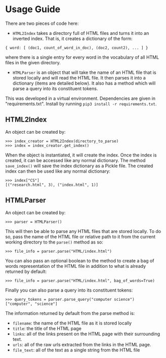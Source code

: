 # Usage Guide

There are two pieces of code here:
* `HTML2Index` takes a directory full of HTML files and turns it into an inverted index. That is, it creates a dictionary of the form:
```
{ word: [ (doc1, count_of_word_in_doc), (doc2, count2), ... ] }
```
 where there is a single entry for every word in the vocabulary of all HTML files in the given directory.
* `HTMLParser` is an object that will take the name of an HTML file that is stored locally and will read the HTML file. It then parses it into a dictionary (items are detailed below). It also has a method which will parse a query into its constituent tokens.

This was developed in a virtual environment. Dependencies are given in "requirements.txt". Install by running `pip3 install -r requirements.txt`.

## HTML2Index
An object can be created by:
```
>>> index_creator = HTML2Index(directory_to_parse)
>>> index = index_creator.get_index()
```
When the object is instantiated, it will create the index. Once the index is created, it can be accessed like any normal dictionary. The method `save_index()` will save the index dictionary as a Pickle file. The created index can then be used like any normal dictionary:
```
>>> index["CS"]
[("research.html", 3), ("index.html", 1)]
```

## HTMLParser
An object can be created by:
```
>>> parser = HTMLParser()
```
This will then be able to parse any HTML files that are stored locally. To do so, pass the name of the HTML file or relative path to it from the current working directory to the `parse()` method as so:
```
>>> file_info = parser.parse("HTML/index.html")
```
You can also pass an optional boolean to the method to create a bag of words representation of the HTML file in addition to what is already returned by default:
```
>>> file_info = parser.parse("HTML/index.html", bag_of_words=True)
```
Finally you can also parse a query into its constituent tokens:
```
>>> query_tokens = parser.parse_query("computer science")
["computer", "science"]
```
The information returned by default from the parse method is:
* `filename`: the name of the HTML file as it is stored locally
* `title`: the title of the HTML page
* `links`: all of the links present on the HTML page with their surrounding text.
* `urls`: all of the raw urls extracted from the links in the HTML page.
* `file_text`: all of the text as a single string from the HTML file